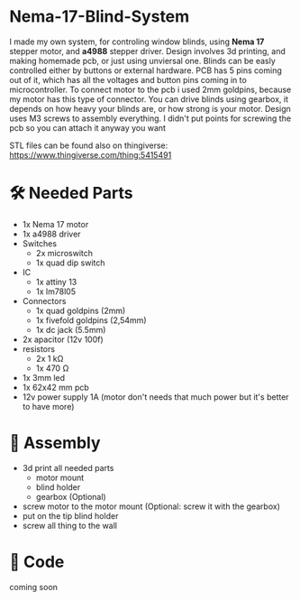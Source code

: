 # Nema-17-Blind-System
I made my own system, for controling window blinds, using **Nema 17** stepper motor, and **a4988** stepper driver.
Design involves 3d printing, and making homemade pcb, or just using unviersal one.
Blinds can be easly controlled either by buttons or external hardware. PCB has 5 pins coming out of it, which has all the voltages and button pins coming in to microcontroller.
To connect motor to the pcb i used 2mm goldpins, because my motor has this type of connector.
You can drive blinds using gearbox, it depends on how heavy your blinds are, or how strong is your motor.
Design uses M3 screws to assembly everything. I didn't put points for screwing the pcb so you can attach it anyway you want

STL files can be found also on thingiverse: https://www.thingiverse.com/thing:5415491

# 🛠 Needed Parts
- 1x Nema 17 motor
- 1x a4988 driver
- Switches
    - 2x microswitch
    - 1x quad dip switch
- IC
    - 1x attiny 13
    - 1x lm78l05
- Connectors
    - 1x quad goldpins (2mm)
    - 1x fivefold goldpins (2,54mm)
    - 1x dc jack (5.5mm)
- 2x apacitor (12v 100f)
- resistors
    -  2x 1 kΩ
    -  1x 470 Ω
- 1x 3mm led
- 1x 62x42 mm pcb  
- 12v power supply 1A (motor don't needs that much power but it's better to have more)
# 🔧 Assembly
- 3d print all needed parts
    - motor mount
    - blind holder
    - gearbox (Optional)
- screw motor to the motor mount (Optional: screw it with the gearbox)
- put on the tip blind holder
- screw all thing to the wall

# 🧩 Code
coming soon
